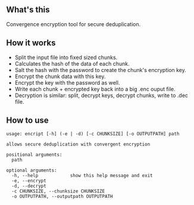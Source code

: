 ## What's this

Convergence encryption tool for secure deduplication.

## How it works

- Split the input file into fixed sized chunks.
- Calculates the hash of the data of each chunk.
- Salt the hash with the password to create the chunk's encryption key.
- Encrypt the chunk data with this key.
- Encrypt the key with the password as well.
- Write each chunk + encrypted key back into a big .enc ouput file.
- Decryption is similar: split, decrypt keys, decrypt chunks, write to .dec file.

## How to use

```
usage: encript [-h] (-e | -d) [-c CHUNKSIZE] [-o OUTPUTPATH] path

allows secure deduplication with convergent encryption

positional arguments:
  path

optional arguments:
  -h, --help            show this help message and exit
  -e, --encrypt
  -d, --decrypt
  -c CHUNKSIZE, --chunksize CHUNKSIZE
  -o OUTPUTPATH, --outputpath OUTPUTPATH
```
